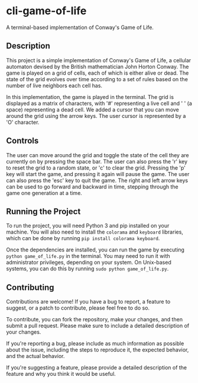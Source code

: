 # cli-game-of-life
A terminal-based implementation of Conway's Game of Life.

## Description
This project is a simple implementation of Conway's Game of Life, a cellular automaton devised by the British mathematician John Horton Conway. The game is played on a grid of cells, each of which is either alive or dead. The state of the grid evolves over time according to a set of rules based on the number of live neighbors each cell has.

In this implementation, the game is played in the terminal. The grid is displayed as a matrix of characters, with '#' representing a live cell and ' ' (a space) representing a dead cell. We added a cursor that you can move around the grid using the arrow keys. The user cursor is represented by a 'O' character.

## Controls
The user can move around the grid and toggle the state of the cell they are currently on by pressing the space bar. The user can also press the 'r' key to reset the grid to a random state, or 'c' to clear the grid. Pressing the 'p' key will start the game, and pressing it again will pause the game. The user can also press the 'esc' key to quit the game. The right and left arrow keys can be used to go forward and backward in time, stepping through the game one generation at a time.

## Running the Project
To run the project, you will need Python 3 and pip installed on your machine. You will also need to install the `colorama` and `keyboard` libraries, which can be done by running `pip install colorama keyboard`.

Once the dependencies are installed, you can run the game by executing `python game_of_life.py` in the terminal. You may need to run it with administrator privileges, depending on your system. On Unix-based systems, you can do this by running `sudo python game_of_life.py`.

## Contributing
Contributions are welcome! If you have a bug to report, a feature to suggest, or a patch to contribute, please feel free to do so.

To contribute, you can fork the repository, make your changes, and then submit a pull request. Please make sure to include a detailed description of your changes.

If you're reporting a bug, please include as much information as possible about the issue, including the steps to reproduce it, the expected behavior, and the actual behavior.

If you're suggesting a feature, please provide a detailed description of the feature and why you think it would be useful.